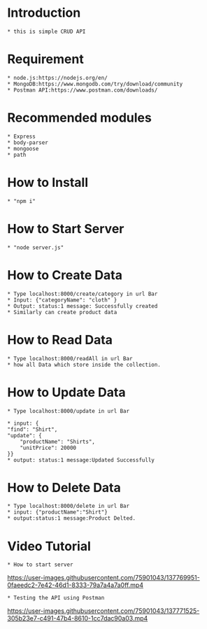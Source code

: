 # Introduction

    * this is simple CRUD API

# Requirement

    * node.js:https://nodejs.org/en/
    * MongoDB:https://www.mongodb.com/try/download/community
    * Postman API:https://www.postman.com/downloads/

# Recommended modules

    * Express
    * body-parser
    * mongoose
    * path

# How to Install

    * "npm i"

# How to Start Server

    * "node server.js"

# How to Create Data

    * Type localhost:8000/create/category in url Bar
    * Input: {"categoryName": "cloth" }
    * Output: status:1 message: Successfully created
    * Similarly can create product data

# How to Read Data

    * Type localhost:8000/readAll in url Bar
    * how all Data which store inside the collection.

# How to Update Data

    * Type localhost:8000/update in url Bar

    * input: {
    "find": "Shirt",
    "update": {
        "productName": "Shirts",
        "unitPrice": 20000
    }}
    * output: status:1 message:Updated Successfully

# How to Delete Data

    * Type localhost:8000/delete in url Bar
    * input: {"productName":"Shirt"}
    * output:status:1 message:Product Delted.

# Video Tutorial

    * How to start server
    

https://user-images.githubusercontent.com/75901043/137769951-0faeedc2-7e42-46d1-8333-79a7a4a7a0ff.mp4


    * Testing the API using Postman
    

https://user-images.githubusercontent.com/75901043/137771525-305b23e7-c491-47b4-8610-1cc7dac90a03.mp4


